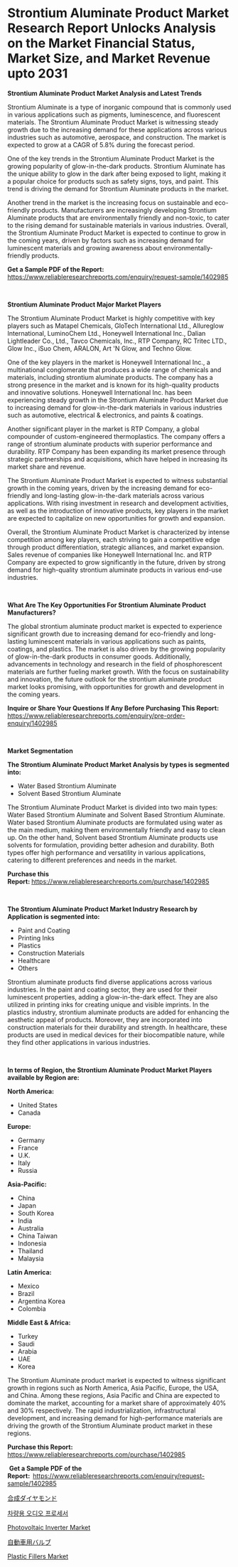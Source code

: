 <p><h1>Strontium Aluminate Product Market Research Report Unlocks Analysis on the Market Financial Status, Market Size, and Market Revenue upto 2031</h1></p><p><strong>Strontium Aluminate Product Market Analysis and Latest Trends</strong></p>
<p><p>Strontium Aluminate is a type of inorganic compound that is commonly used in various applications such as pigments, luminescence, and fluorescent materials. The Strontium Aluminate Product Market is witnessing steady growth due to the increasing demand for these applications across various industries such as automotive, aerospace, and construction. The market is expected to grow at a CAGR of 5.8% during the forecast period.</p><p>One of the key trends in the Strontium Aluminate Product Market is the growing popularity of glow-in-the-dark products. Strontium Aluminate has the unique ability to glow in the dark after being exposed to light, making it a popular choice for products such as safety signs, toys, and paint. This trend is driving the demand for Strontium Aluminate products in the market.</p><p>Another trend in the market is the increasing focus on sustainable and eco-friendly products. Manufacturers are increasingly developing Strontium Aluminate products that are environmentally friendly and non-toxic, to cater to the rising demand for sustainable materials in various industries. Overall, the Strontium Aluminate Product Market is expected to continue to grow in the coming years, driven by factors such as increasing demand for luminescent materials and growing awareness about environmentally-friendly products.</p></p>
<p><strong>Get a Sample PDF of the Report:&nbsp;</strong> <a href="https://www.reliableresearchreports.com/enquiry/request-sample/1402985">https://www.reliableresearchreports.com/enquiry/request-sample/1402985</a></p>
<p>&nbsp;</p>
<p><strong>Strontium Aluminate Product Major Market Players</strong></p>
<p><p>The Strontium Aluminate Product Market is highly competitive with key players such as Matapel Chemicals, GloTech International Ltd., Allureglow International, LuminoChem Ltd., Honeywell International Inc., Dalian Lightleader Co., Ltd., Tavco Chemicals, Inc., RTP Company, RC Tritec LTD., Glow Inc., iSuo Chem, ARALON, Art 'N Glow, and Techno Glow.</p><p>One of the key players in the market is Honeywell International Inc., a multinational conglomerate that produces a wide range of chemicals and materials, including strontium aluminate products. The company has a strong presence in the market and is known for its high-quality products and innovative solutions. Honeywell International Inc. has been experiencing steady growth in the Strontium Aluminate Product Market due to increasing demand for glow-in-the-dark materials in various industries such as automotive, electrical & electronics, and paints & coatings.</p><p>Another significant player in the market is RTP Company, a global compounder of custom-engineered thermoplastics. The company offers a range of strontium aluminate products with superior performance and durability. RTP Company has been expanding its market presence through strategic partnerships and acquisitions, which have helped in increasing its market share and revenue.</p><p>The Strontium Aluminate Product Market is expected to witness substantial growth in the coming years, driven by the increasing demand for eco-friendly and long-lasting glow-in-the-dark materials across various applications. With rising investment in research and development activities, as well as the introduction of innovative products, key players in the market are expected to capitalize on new opportunities for growth and expansion.</p><p>Overall, the Strontium Aluminate Product Market is characterized by intense competition among key players, each striving to gain a competitive edge through product differentiation, strategic alliances, and market expansion. Sales revenue of companies like Honeywell International Inc. and RTP Company are expected to grow significantly in the future, driven by strong demand for high-quality strontium aluminate products in various end-use industries.</p></p>
<p>&nbsp;</p>
<p><strong>What Are The Key Opportunities For Strontium Aluminate Product Manufacturers?</strong></p>
<p><p>The global strontium aluminate product market is expected to experience significant growth due to increasing demand for eco-friendly and long-lasting luminescent materials in various applications such as paints, coatings, and plastics. The market is also driven by the growing popularity of glow-in-the-dark products in consumer goods. Additionally, advancements in technology and research in the field of phosphorescent materials are further fueling market growth. With the focus on sustainability and innovation, the future outlook for the strontium aluminate product market looks promising, with opportunities for growth and development in the coming years.</p></p>
<p><strong>Inquire or Share Your Questions If Any Before Purchasing This Report:</strong> <a href="https://www.reliableresearchreports.com/enquiry/pre-order-enquiry/1402985">https://www.reliableresearchreports.com/enquiry/pre-order-enquiry/1402985</a></p>
<p>&nbsp;</p>
<p><strong>Market Segmentation</strong></p>
<p><strong>The Strontium Aluminate Product Market Analysis by types is segmented into:</strong></p>
<p><ul><li>Water Based Strontium Aluminate</li><li>Solvent Based Strontium Aluminate</li></ul></p>
<p><p>The Strontium Aluminate Product Market is divided into two main types: Water Based Strontium Aluminate and Solvent Based Strontium Aluminate. Water based Strontium Aluminate products are formulated using water as the main medium, making them environmentally friendly and easy to clean up. On the other hand, Solvent based Strontium Aluminate products use solvents for formulation, providing better adhesion and durability. Both types offer high performance and versatility in various applications, catering to different preferences and needs in the market.</p></p>
<p><strong>Purchase this Report:&nbsp;</strong><a href="https://www.reliableresearchreports.com/purchase/1402985">https://www.reliableresearchreports.com/purchase/1402985</a></p>
<p>&nbsp;</p>
<p><strong>The Strontium Aluminate Product Market Industry Research by Application is segmented into:</strong></p>
<p><ul><li>Paint and Coating</li><li>Printing Inks</li><li>Plastics</li><li>Construction Materials</li><li>Healthcare</li><li>Others</li></ul></p>
<p><p>Strontium aluminate products find diverse applications across various industries. In the paint and coating sector, they are used for their luminescent properties, adding a glow-in-the-dark effect. They are also utilized in printing inks for creating unique and visible imprints. In the plastics industry, strontium aluminate products are added for enhancing the aesthetic appeal of products. Moreover, they are incorporated into construction materials for their durability and strength. In healthcare, these products are used in medical devices for their biocompatible nature, while they find other applications in various industries.</p></p>
<p>&nbsp;</p>
<p><strong>In terms of Region, the Strontium Aluminate Product Market Players available by Region are:</strong></p>
<p>
    <p> <strong> North America: </strong>
        <ul>
            <li>United States</li>
            <li>Canada</li>
        </ul>
        </p> 
    <p> <strong> Europe: </strong>
        <ul>
            <li>Germany</li>
            <li>France</li>
            <li>U.K.</li>
            <li>Italy</li>
            <li>Russia</li>
        </ul>
        </p> 
    <p> <strong> Asia-Pacific: </strong>
        <ul>
            <li>China</li>
            <li>Japan</li>
            <li>South Korea</li>
            <li>India</li>
            <li>Australia</li>
            <li>China Taiwan</li>
            <li>Indonesia</li>
            <li>Thailand</li>
            <li>Malaysia</li>
        </ul>
        </p> 
    <p> <strong> Latin America: </strong>
        <ul>
            <li>Mexico</li>
            <li>Brazil</li>
            <li>Argentina Korea</li>
            <li>Colombia</li>
        </ul>
        </p> 
    <p> <strong> Middle East & Africa: </strong>
        <ul>
            <li>Turkey</li>
            <li>Saudi</li>
            <li>Arabia</li>
            <li>UAE</li>
            <li>Korea</li>
        </ul>
    </p>
    </p>
<p><p>The Strontium Aluminate product market is expected to witness significant growth in regions such as North America, Asia Pacific, Europe, the USA, and China. Among these regions, Asia Pacific and China are expected to dominate the market, accounting for a market share of approximately 40% and 30% respectively. The rapid industrialization, infrastructural development, and increasing demand for high-performance materials are driving the growth of the Strontium Aluminate product market in these regions.</p></p>
<p><strong>Purchase this Report: </strong><a href="https://www.reliableresearchreports.com/purchase/1402985">https://www.reliableresearchreports.com/purchase/1402985</a></p>
<p>&nbsp;<strong>Get a Sample PDF of the Report:&nbsp;&nbsp;</strong><a href="https://www.reliableresearchreports.com/enquiry/request-sample/1402985">https://www.reliableresearchreports.com/enquiry/request-sample/1402985</a></p>
<p><strong></strong></p>
<p><p><a href="https://medium.com/@joanne.southgate/%E5%90%88%E6%88%90%E3%83%80%E3%82%A4%E3%83%A4%E3%83%A2%E3%83%B3%E3%83%89%E5%B8%82%E5%A0%B4%E5%B1%95%E6%9C%9B-%E6%A5%AD%E7%95%8C%E6%A6%82%E8%A6%81%E3%81%A8%E4%BA%88%E6%B8%AC-2024%E5%B9%B4%E3%81%8B%E3%82%892031%E5%B9%B4-fcd73e5756c6">合成ダイヤモンド</a></p><p><a href="https://medium.com/@dayoosianosg/%EC%B9%B4%EC%98%A4%EB%94%94%EC%98%A4-%ED%94%84%EB%A1%9C%EC%84%B8%EC%84%9C-%EC%8B%9C%EC%9E%A5-%EC%84%B1%EA%B3%B5%EC%A0%81%EC%9D%B8-%EB%B9%84%EC%A6%88%EB%8B%88%EC%8A%A4-%EC%A0%84%EB%9E%B5%EC%9D%84-%EC%9C%84%ED%95%9C-%ED%95%B5%EC%8B%AC-2031%EB%85%84%EA%B9%8C%EC%A7%80%EC%9D%98-%EC%98%88%EC%B8%A1-7db0d7eeb104">차량용 오디오 프로세서</a></p><p><a href="https://view.publitas.com/reportprime-1/photovoltaic-inverter-market-research-report-reveals-the-latest-trends-and-opportunities-of-this-market-for-period-from-2024-2031/">Photovoltaic Inverter Market</a></p><p><a href="https://medium.com/@joanne.southgate/%E8%87%AA%E5%8B%95%E8%BB%8A%E3%83%90%E3%83%AB%E3%83%96%E5%B8%82%E5%A0%B4%E3%81%AE%E3%82%B7%E3%82%A7%E3%82%A2%E3%81%AE%E9%80%B2%E5%8C%96%E3%81%A8%E5%B8%82%E5%A0%B4%E6%88%90%E9%95%B7%E3%83%88%E3%83%AC%E3%83%B3%E3%83%89-2024%E5%B9%B4-2031%E5%B9%B4-3a6038b13193">自動車用バルブ</a></p><p><a href="https://view.publitas.com/reportprime-1/plastic-fillers-market-size-growing-and-forecasted-for-period-from-2024-2031-and-provides-complete-market-analysis-of-this-market/">Plastic Fillers Market</a></p></p>